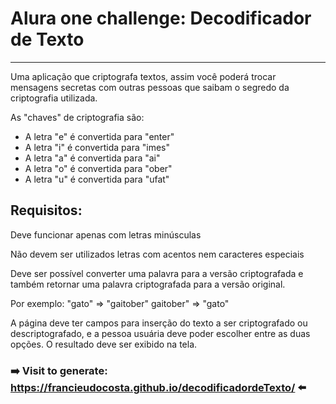 # Alura one challenge: Decodificador de Texto
---
Uma aplicação que criptografa textos, assim você poderá trocar mensagens secretas com outras pessoas que saibam o segredo da criptografia utilizada.

As "chaves" de criptografia são:

* A letra "e" é convertida para "enter"
* A letra "i" é convertida para "imes"
* A letra "a" é convertida para "ai"
* A letra "o" é convertida para "ober"
* A letra "u" é convertida para "ufat"

## Requisitos:

Deve funcionar apenas com letras minúsculas

Não devem ser utilizados letras com acentos nem caracteres especiais

Deve ser possível converter uma palavra para a versão criptografada e também retornar uma palavra criptografada para a versão original.

Por exemplo:
"gato" => "gaitober"
gaitober" => "gato"

A página deve ter campos para inserção do texto a ser criptografado ou descriptografado, e a pessoa usuária deve poder escolher entre as duas opções. O resultado deve ser exibido na tela.

### ➡️ Visit to generate: **https://francieudocosta.github.io/decodificadordeTexto/** ⬅️